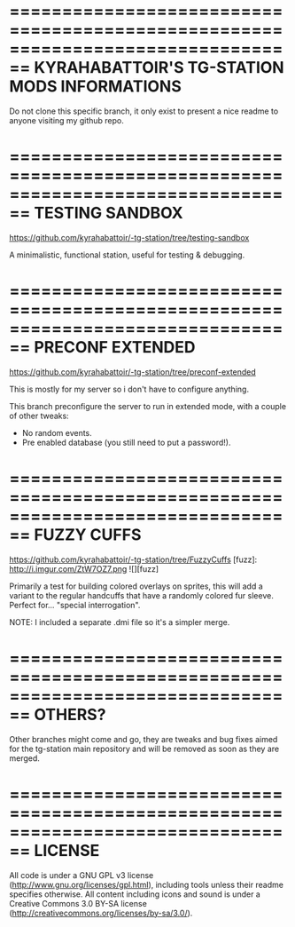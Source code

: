 ================================================================================
KYRAHABATTOIR'S TG-STATION MODS INFORMATIONS
================================================================================
Do not clone this specific branch, it only exist to present a nice readme to
anyone visiting my github repo.

================================================================================
TESTING SANDBOX
================================================================================
https://github.com/kyrahabattoir/-tg-station/tree/testing-sandbox

A minimalistic, functional station, useful for testing & debugging.

================================================================================
PRECONF EXTENDED
================================================================================
https://github.com/kyrahabattoir/-tg-station/tree/preconf-extended

This is mostly for my server so i don't have to configure anything.

This branch preconfigure the server to run in extended mode, with a couple of
other tweaks:
* No random events.
* Pre enabled database (you still need to put a password!).

================================================================================
FUZZY CUFFS
================================================================================
https://github.com/kyrahabattoir/-tg-station/tree/FuzzyCuffs
[fuzz]: http://i.imgur.com/ZtW7OZ7.png
![][fuzz]

Primarily a test for building colored overlays on sprites, this will add a
variant to the regular handcuffs that have a randomly colored fur sleeve.
Perfect for... "special interrogation".

NOTE: I included a separate .dmi file so it's a simpler merge.

================================================================================
OTHERS?
================================================================================
Other branches might come and go, they are tweaks and bug fixes aimed for the
tg-station main repository and will be removed as soon as they are merged.

================================================================================
LICENSE
================================================================================

All code is under a GNU GPL v3 license (http://www.gnu.org/licenses/gpl.html),
including tools unless their readme specifies otherwise.
All content including icons and sound is under a Creative Commons 3.0 BY-SA
license (http://creativecommons.org/licenses/by-sa/3.0/).

